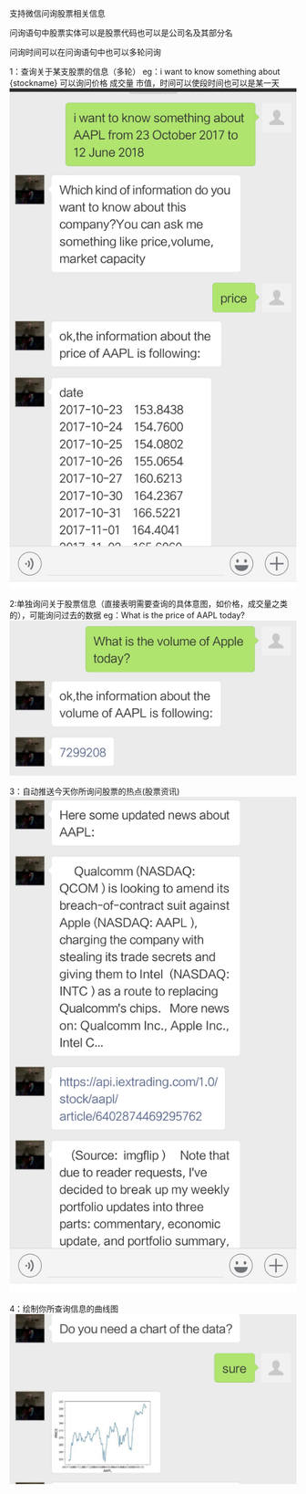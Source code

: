 支持微信问询股票相关信息

问询语句中股票实体可以是股票代码也可以是公司名及其部分名

问询时间可以在问询语句中也可以多轮问询

1：查询关于某支股票的信息（多轮）
eg：i want to know something about {stockname}
可以询问价格 成交量 市值，时间可以使段时间也可以是某一天
![wow](https://github.com/zhoushijie97/stock_chat_bot/blob/master/示意图/IMG_1106(20180925-231337).jpg)


2:单独询问关于股票信息（直接表明需要查询的具体意图，如价格，成交量之类的），可能询问过去的数据
eg：What is the price of AAPL today?
![wow](https://github.com/zhoushijie97/stock_chat_bot/blob/master/示意图/IMG_1107(20180925-231414).jpg)

3：自动推送今天你所询问股票的热点(股票资讯)
![wow](https://github.com/zhoushijie97/stock_chat_bot/blob/master/示意图/IMG_1105(20180925-230702).jpg)


4：绘制你所查询信息的曲线图
![wow](https://github.com/zhoushijie97/stock_chat_bot/blob/master/示意图/IMG_1104(20180925-230716).jpg)
